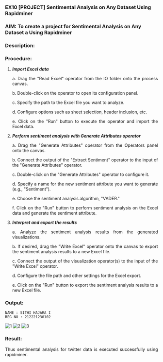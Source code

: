 ### EX10 [PROJECT] Sentimental Analysis on Any Dataset Using Rapidminer
### AIM: To create a project for Sentimental Analysis on Any Dataset a Using Rapidminer
### Description: 
<div align = "justify">

### Procedure:
1) ***Import Excel data***
    <p>a. Drag the "Read Excel" operator from the IO folder onto the process canvas.
    <p>b. Double-click on the operator to open its configuration panel.
    <p>c. Specify the path to the Excel file you want to analyze.
    <p>d. Configure options such as sheet selection, header inclusion, etc.
    <p>e. Click on the "Run" button to execute the operator and import the Excel data.
2) ***Perform sentiment analysis with Generate Attributes operator***
    <p>a. Drag the "Generate Attributes" operator from the Operators panel onto the canvas.
    <p>b. Connect the output of the "Extract Sentiment" operator to the input of the "Generate Attributes" operator.
    <p>c. Double-click on the "Generate Attributes" operator to configure it.
    <p>d. Specify a name for the new sentiment attribute you want to generate (e.g., "Sentiment").
    <p>e. Choose the sentiment analysis algorithm, "VADER."
    <p>f. Click on the "Run" button to perform sentiment analysis on the Excel data and generate the sentiment attribute.
3) ***Interpret and export the results***
    <p>a. Analyze the sentiment analysis results from the generated visualizations.
    <p>b. If desired, drag the "Write Excel" operator onto the canvas to export the sentiment analysis results to a new Excel file.
    <p>c. Connect the output of the visualization operator(s) to the input of the "Write Excel" operator.
    <p>d. Configure the file path and other settings for the Excel export.
    <p>e. Click on the "Run" button to export the sentiment analysis results to a new Excel file.

### Output:
```
NAME : SITHI HAJARA I
REG NO : 212221230102
```
![1](https://github.com/sithihajara/WDM_EXP10/assets/94219582/50d7bee7-8d55-45a2-a8ad-1c6cb072d3f1)
![2](https://github.com/sithihajara/WDM_EXP10/assets/94219582/31c39477-a3e6-4f23-ab5d-b37de39952c3)
![3](https://github.com/sithihajara/WDM_EXP10/assets/94219582/85f19019-de61-4e3a-9b55-9c36821d47da)

### Result:
Thus sentimental analysis for twitter data is executed successfully using rapidminer.

